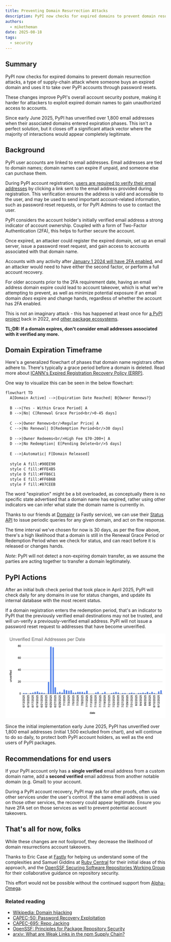 ```yaml
---
title: Preventing Domain Resurrection Attacks
description: PyPI now checks for expired domains to prevent domain resurrection attacks, a type of supply-chain attack where someone buys an expired domain and uses it to take over PyPI accounts through password resets.
authors:
  - miketheman
date: 2025-08-18
tags:
  - security
---
```


## Summary

PyPI now checks for expired domains to prevent domain resurrection attacks,
a type of supply-chain attack where someone buys an expired domain
and uses it to take over PyPI accounts through password resets.

These changes improve PyPI's overall account security posture,
making it harder for attackers to exploit expired domain names
to gain unauthorized access to accounts.

<!-- more -->

Since early June 2025, PyPI has unverified over 1,800 email addresses
when their associated domains entered expiration phases.
This isn't a perfect solution, but it closes off a significant attack vector
where the majority of interactions would appear completely legitimate.

## Background

PyPI user accounts are linked to email addresses.
Email addresses are tied to domain names;
domain names can expire if unpaid, and someone else can purchase them.

During PyPI account registration, [users are required to verify their email addresses](https://policies.python.org/pypi.org/Terms-of-Service/#2-required-information)
by clicking a link sent to the email address provided during registration.
This verification ensures the address is valid and accessible to the user,
and may be used to send important account-related information,
such as password reset requests, or for PyPI Admins to use to contact the user.

PyPI considers the account holder's initially verified email address a strong indicator of account ownership.
Coupled with a form of Two-Factor Authentication (2FA), this helps to further secure the account.

Once expired, an attacker could register the expired domain, set up an email server,
issue a password reset request, and gain access to accounts associated with that domain name.

Accounts with any activity after [January 1 2024 will have 2FA enabled](2024-01-01-2fa-enforced.md),
and an attacker would need to have either the second factor,
or perform a full account recovery.

For older accounts prior to the 2FA requirement date,
having an email address domain expire could lead to account takeover,
which is what we're attempting to prevent,
as well as minimize potential exposure if an email domain _does_ expire and change hands,
regardless of whether the account has 2FA enabled.

This is not an imaginary attack - this has happened at least once for [a PyPI project](https://osv.dev/vulnerability/PYSEC-2022-199) back in 2022,
and [other package ecosystems](https://blog.illustria.io/illustria-discovers-account-takeover-vulnerability-in-a-popular-package-affecting-1000-8aaaf61ebfc4).

**TL;DR: If a domain expires, don't consider email addresses associated with it verified any more.**

## Domain Expiration Timeframe

Here's a generalized flowchart of phases that domain name registrars often adhere to.
There's typically a grace period before a domain is deleted.
Read more about [ICANN's Expired Registration Recovery Policy (ERRP)](https://www.icann.org/resources/pages/registrant-about-errp-2018-12-07-en).

One way to visualize this can be seen in the below flowchart:

```mermaid
flowchart TD
  A[Domain Active] -->|Expiration Date Reached| B{Owner Renews?}

  B -->|Yes - Within Grace Period| A
  B -->|No| C[Renewal Grace Period<br/>0-45 days]

  C -->|Owner Renews<br/>Regular Price| A
  C -->|No Renewal| D[Redemption Period<br/>30 days]

  D -->|Owner Redeems<br/>High Fee $70-200+| A
  D -->|No Redemption| E[Pending Delete<br/>5 days]

  E -->|Automatic| F[Domain Released]

  style A fill:#90EE90
  style C fill:#FFE4B5
  style D fill:#FFB6C1
  style E fill:#FF6B6B
  style F fill:#87CEEB
```

The word "expiration" might be a bit overloaded,
as conceptually there is no specific state advertised that a domain name has expired,
rather using other indicators we can infer what state the domain name is currently in.

Thanks to our friends at [Domainr](https://domainr.com/) (a Fastly service),
we can use their [Status API](https://domainr.com/docs/api/v2/status#status-results)
to issue periodic queries for any given domain, and act on the response.

The time interval we've chosen for now is 30 days, as per the flow above,
there's a high likelihood that a domain is still in the Renewal Grace Period
or Redemption Period when we check for status,
and can react before it is released or changes hands.

_Note_: PyPI will not detect a non-expiring domain transfer,
as we assume the parties are acting together to transfer a domain legitimately.

## PyPI Actions

After an initial bulk check period that took place in April 2025,
PyPI will check daily for any domains in use for status changes,
and update its internal database with the most recent status.

If a domain registration enters the redemption period,
that's an indicator to PyPI that the previously verified email destinations may not be trusted,
and will un-verify a previously-verified email address.
PyPI will not issue a password reset request to addresses that have become unverified.

![Expired by date](../assets/2025-08-13-unverified-by-day.png)

Since the initial implementation early June 2025,
PyPI has unverified over 1,800 email addresses (initial 1,500 excluded from chart),
and will continue to do so daily, to protect both PyPI account holders,
as well as the end users of PyPI packages.

## Recommendations for end users

If your PyPI account only has a **single verified** email address from a custom domain name,
add a **second verified** email address from another notable domain (e.g. Gmail) to your account.

During a PyPI account recovery, PyPI may ask for other proofs,
often via other services under the user's control.
If the same email address is used on those other services, the recovery could appear legitimate.
Ensure you have 2FA set on those services as well to prevent potential account takeovers.

## That's all for now, folks

While these changes are not foolproof,
they decrease the likelihood of domain resurrections account takeovers.

Thanks to Eric Case at [Fastly](https://www.fastly.com/) for helping us understand some of the complexities
and Samuel Giddins at [Ruby Central](https://rubycentral.org/) for their initial ideas of this approach,
and the [OpenSSF Securing Software Repositories Working Group](https://repos.openssf.org/)
for their collaborative guidance on repository security.

This effort would not be possible without the continued support from [Alpha-Omega](https://alpha-omega.dev/).

### Related reading

- [Wikipedia: Domain hijacking](https://en.wikipedia.org/wiki/Domain_hijacking)
- [CAPEC-50: Password Recovery Exploitation](https://capec.mitre.org/data/definitions/50.html)
- [CAPEC-695: Repo Jacking](https://capec.mitre.org/data/definitions/695.html)
- [OpenSSF: Principles for Package Repository Security](https://repos.openssf.org/principles-for-package-repository-security)
- [arxiv: What are Weak Links in the npm Supply Chain?](https://arxiv.org/abs/2112.10165)
